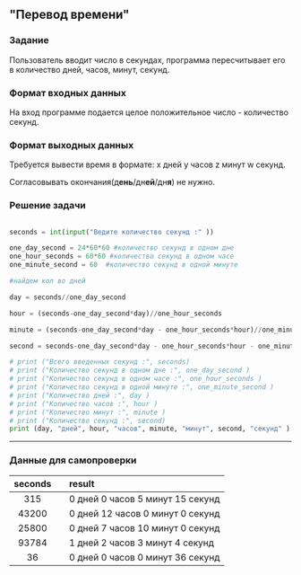 ## "Перевод времени"

### Задание

Пользователь вводит число в секундах, программа пересчитывает его в количество дней, часов, минут, секунд.

### Формат входных данных

На вход программе подается целое положительное число - количество секунд.

### Формат выходных данных

Требуется вывести время в формате: x дней y часов z минут w секунд.

Согласовывать окончания(д**ень**/дн**ей**/дн**я**) не нужно.

### Решение задачи

```python

seconds = int(input("Ведите количество секунд :" ))

one_day_second = 24*60*60 #количество секунд в одном дне
one_hour_seconds = 60*60 #количество секунд в одном часе
one_minute_second = 60  #количество секунд в одной минуте

#найдем кол во дней

day = seconds//one_day_second

hour = (seconds-one_day_second*day)//one_hour_seconds

minute = (seconds-one_day_second*day - one_hour_seconds*hour)//one_minute_second

second = seconds-one_day_second*day - one_hour_seconds*hour - one_minute_second*minute

# print ("Всего введенных секунд :", seconds)
# print ("Количество секунд в одном дне :", one_day_second )
# print ("Количество секунд в одном часе :", one_hour_seconds )
# print ("Количество секунд в одной минуте :", one_minute_second )
# print ("Количество дней :", day )
# print ("Количество часов :", hour )
# print ("Количество минут :", minute )
# print ("Количество секунд :", second)
print (day, "дней", hour, "часов", minute, "минут", second, "секунд" )
```

---

### Данные для самопроверки
|   seconds   |  |   result   |
| :---:      | ---| :---      |
|   315   |  |   0 дней 0 часов 5 минут 15 секунд  | 
|   43200   |  |   0 дней 12 часов 0 минут 0 секунд  | 
|   25800  |  |  0 дней 7 часов 10 минут 0 секунд  |  
|   93784  |  |  1 дней 2 часов 3 минут 4 секунд  |  
|   36  |  |  0 дней 0 часов 0 минут 36 секунд  |
